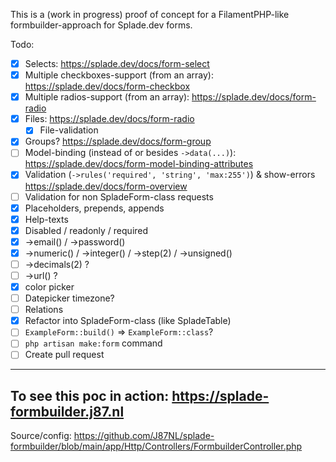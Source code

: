 This is a (work in progress) proof of concept for a FilamentPHP-like formbuilder-approach for Splade.dev forms.

Todo:
- [x] Selects: https://splade.dev/docs/form-select
- [x] Multiple checkboxes-support (from an array): https://splade.dev/docs/form-checkbox
- [x] Multiple radios-support (from an array): https://splade.dev/docs/form-radio
- [x] Files: https://splade.dev/docs/form-radio
  - [x] File-validation
- [x] Groups? https://splade.dev/docs/form-group
- [ ] Model-binding (instead of or besides `->data(...)`): https://splade.dev/docs/form-model-binding-attributes
- [x] Validation (`->rules('required', 'string', 'max:255')`) & show-errors https://splade.dev/docs/form-overview
- [ ] Validation for non SpladeForm-class requests
- [x] Placeholders, prepends, appends
- [x] Help-texts
- [x] Disabled / readonly / required
- [x] ->email() / ->password()
- [x] ->numeric() / ->integer() / ->step(2) / ->unsigned()
- [ ] ->decimals(2) ?
- [ ] ->url() ?
- [x] color picker
- [ ] Datepicker timezone?
- [ ] Relations
- [x] Refactor into SpladeForm-class (like SpladeTable)
- [ ] `ExampleForm::build()` =>  `ExampleForm::class`?
- [ ] `php artisan make:form` command
- [ ] Create pull request

___

## To see this poc in action: https://splade-formbuilder.j87.nl
Source/config: https://github.com/J87NL/splade-formbuilder/blob/main/app/Http/Controllers/FormbuilderController.php
